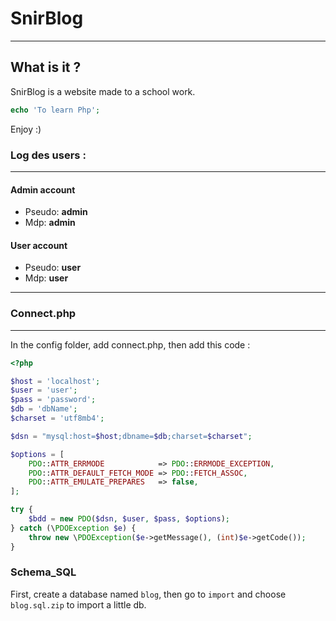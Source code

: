 # SnirBlog

---

## What is it ?

SnirBlog is a website made to a school work.

```php
echo 'To learn Php';
```

Enjoy :)

### Log des users :

---

#### Admin account

- Pseudo: **admin**
- Mdp: **admin**

#### User account

- Pseudo: **user**
- Mdp: **user**

---

### Connect.php

---

In the config folder, add connect.php, then add this code :

```php
<?php

$host = 'localhost';
$user = 'user';
$pass = 'password';
$db = 'dbName';
$charset = 'utf8mb4';

$dsn = "mysql:host=$host;dbname=$db;charset=$charset";

$options = [
    PDO::ATTR_ERRMODE            => PDO::ERRMODE_EXCEPTION,
    PDO::ATTR_DEFAULT_FETCH_MODE => PDO::FETCH_ASSOC,
    PDO::ATTR_EMULATE_PREPARES   => false,
];

try {
    $bdd = new PDO($dsn, $user, $pass, $options);
} catch (\PDOException $e) {
    throw new \PDOException($e->getMessage(), (int)$e->getCode());
}
```

### Schema_SQL

First, create a database named `blog`, then go to `import` and choose `blog.sql.zip` to import a little db.
